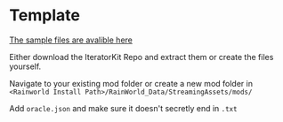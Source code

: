 # Template

[The sample files are avalible here](https://github.com/Twofour2/IteratorKit/tree/7a0dd0052acd02d7c8ab6bf3de2fde5dc02b2f8e/sampleMod)

Either download the IteratorKit Repo and extract them or create the files yourself.

Navigate to your existing mod folder or create a new mod folder in  `<Rainworld Install Path>/RainWorld_Data/StreamingAssets/mods/`

Add `oracle.json` and make sure it doesn't secretly end in `.txt`
